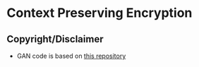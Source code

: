 # Context Preserving Encryption

## Copyright/Disclaimer
- GAN code is based on [this repository](https://github.com/mafda/generative_adversarial_networks_101)
